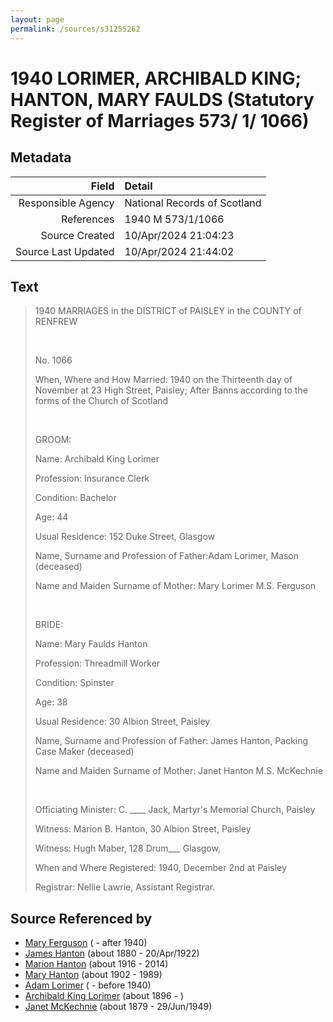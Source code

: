 ```yaml
---
layout: page
permalink: /sources/s31255262
---
```


# 1940 LORIMER, ARCHIBALD KING; HANTON, MARY FAULDS (Statutory Register of Marriages 573/ 1/ 1066)

## Metadata

Field | Detail
---:|:---
Responsible Agency | National Records of Scotland
References | 1940 M 573/1/1066
Source Created | 10/Apr/2024 21:04:23
Source Last Updated | 10/Apr/2024 21:44:02

## Text

> 1940 MARRIAGES in the DISTRICT of PAISLEY in the COUNTY of RENFREW
>
> <br/>
>
> No. 1066
>
> When, Where and How Married: 1940 on the Thirteenth day of November at 23 High Street, Paisley; After Banns according to the forms of the Church of Scotland
>
> <br/>
>
> GROOM:
>
> Name: Archibald King Lorimer
>
> Profession: Insurance Clerk
>
> Condition: Bachelor
>
> Age: 44
>
> Usual Residence: 152 Duke Street, Glasgow
>
> Name, Surname and Profession of Father:Adam Lorimer, Mason (deceased)
>
> Name and Maiden Surname of Mother: Mary Lorimer M.S. Ferguson
>
> <br/>
>
> BRIDE:
>
> Name: Mary Faulds Hanton
>
> Profession: Threadmill Worker
>
> Condition: Spinster
>
> Age: 38
>
> Usual Residence: 30 Albion Street, Paisley
>
> Name, Surname and Profession of Father: James Hanton, Packing Case Maker (deceased)
>
> Name and Maiden Surname of Mother: Janet Hanton M.S. McKechnie
>
> <br/>
>
> Officiating Minister: C. ____ Jack, Martyr's Memorial Church, Paisley
>
> Witness: Marion B. Hanton, 30 Albion Street, Paisley
>
> Witness: Hugh Maber, 128 Drum___ Glasgow,
>
> When and Where Registered: 1940, December 2nd at Paisley
>
> Registrar: Nellie Lawrie, Assistant Registrar.
>

## Source Referenced by

* [Mary Ferguson](../people/@12092730@-mary-ferguson-b-d1940.md) ( - after 1940)
* [James Hanton](../people/@71830064@-james-hanton-b1880-d1922-4-20.md) (about 1880 - 20/Apr/1922)
* [Marion Hanton](../people/@27083581@-marion-hanton-b1916-d2014.md) (about 1916 - 2014)
* [Mary Hanton](../people/@24857040@-mary-hanton-b1902-d1989.md) (about 1902 - 1989)
* [Adam Lorimer](../people/@89082174@-adam-lorimer-b-d1940.md) ( - before 1940)
* [Archibald King Lorimer](../people/@37201190@-archibald-king-lorimer-b1896-d.md) (about 1896 - )
* [Janet McKechnie](../people/@47324688@-janet-mckechnie-b1879-d1949-6-29.md) (about 1879 - 29/Jun/1949)
